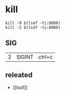 # kill

```
kill -9 $(lsof -ti:8080)
kill -2 $(lsof -ti:8080)
```

## SIG
|   |        |        |
|---|--------|--------|
| 2 | SIGINT | ctrl+c |

## releated
- [[lsof]]

